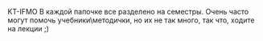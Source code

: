 KT-IFMO
В каждой папочке все разделено на семестры. 
Очень часто могут помочь учебники\методички, но их не так много, так что, ходите на лекции ;)
